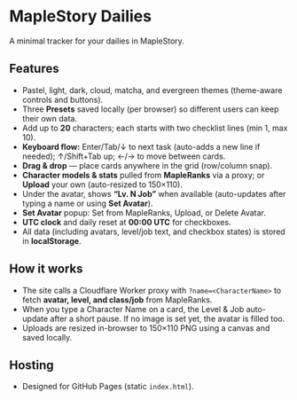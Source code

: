 # MapleStory Dailies

A minimal tracker for your dailies in MapleStory.

## Features
- Pastel, light, dark, cloud, matcha, and evergreen themes (theme-aware controls and buttons).
- Three **Presets** saved locally (per browser) so different users can keep their own data.
- Add up to **20** characters; each starts with two checklist lines (min 1, max 10).
- **Keyboard flow:** Enter/Tab/↓ to next task (auto-adds a new line if needed); ↑/Shift+Tab up; ←/→ to move between cards.
- **Drag & drop** — place cards anywhere in the grid (row/column snap).
- **Character models & stats** pulled from **MapleRanks** via a proxy; or **Upload** your own (auto-resized to 150×110).
- Under the avatar, shows **“Lv. N Job”** when available (auto-updates after typing a name or using **Set Avatar**).
- **Set Avatar** popup: Set from MapleRanks, Upload, or Delete Avatar.
- **UTC clock** and daily reset at **00:00 UTC** for checkboxes.
- All data (including avatars, level/job text, and checkbox states) is stored in **localStorage**.

## How it works
- The site calls a Cloudflare Worker proxy with `?name=<CharacterName>` to fetch **avatar, level, and class/job** from MapleRanks.
- When you type a Character Name on a card, the Level & Job auto-update after a short pause. If no image is set yet, the avatar is filled too.
- Uploads are resized in-browser to 150×110 PNG using a canvas and saved locally.

## Hosting
- Designed for GitHub Pages (static `index.html`).